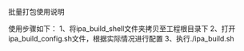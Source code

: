 批量打包使用说明

使用步骤如下：
    1、将ipa_build_shell文件夹拷贝至工程根目录下
    2、打开ipa_build_config.sh文件，根据实际情况进行配置
    3、执行./ipa_build.sh
